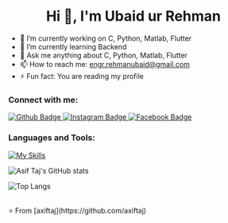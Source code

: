  <h1 align="center">Hi 👋, I'm Ubaid ur Rehman</h1>

- 🔭 I’m currently working on C, Python, Matlab, Flutter
- 🌱 I’m currently learning Backend
- 💬 Ask me anything about  C, Python, Matlab, Flutter
- 📫 How to reach me: engr.rehmanubaid@gmail.com
- ⚡ Fun fact: You are reading my profile
  
### Connect with me:
<div id="badges">
  <a href="https://github.com/URALI002">
    <img src="https://img.shields.io/badge/Github-white?style=for-the-badge&logo=Github&logoColor=black" alt="Github Badge"/>
  </a>
   <a href="https://www.instagram.com/ur._.ubaid">
    <img src="https://img.shields.io/badge/Instagram-purple?style=for-the-badge&logo=instagram&logoColor=white" alt="Instagram Badge"/>
  </a>
   <a href="https://www.facebook.com/urubaid132">
    <img src="https://img.shields.io/badge/Facebook-blue?style=for-the-badge&logo=facebook&logoColor=white" alt="Facebook Badge"/>
  </a>
</div>

### Languages and Tools:
[![My Skills](https://skillicons.dev/icons?i=flutter,dart,firebase,github,git,python,matlab,c)](https://skillicons.dev)

![Asif Taj's GitHub stats](https://github-readme-stats.vercel.app/api?username=URALI002&show_icons=true&theme=dark)

![Top Langs](https://github-readme-stats.vercel.app/api/top-langs/?username=URALI002&theme=dark)


<br>
⭐️ From [axiftaj](https://github.com/axiftaj)
